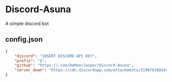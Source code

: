 # Discord-Asuna
A simple discord bot

## config.json
```json
{
    "discord": "INSERT DISCORD API KEY",
    "prefix": "$",
    "github": "https://.com/DeMoorJasper/Discord-Asuna",
    "server_down": "https://cdn.discordapp.com/attachments/319076388164337670/319076784748625920/download.gif"
}
```

